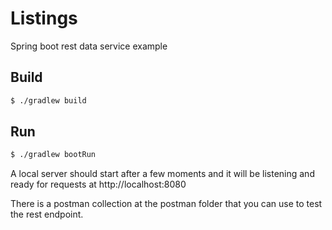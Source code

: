 # Listings #
Spring boot rest data service example

## Build ##
```sh
$ ./gradlew build
```

## Run ##
```sh
$ ./gradlew bootRun
```

A local server should start after a few moments and it will be listening and ready
for requests at http://localhost:8080

There is a postman collection at the postman folder that you can use to test the rest
endpoint.